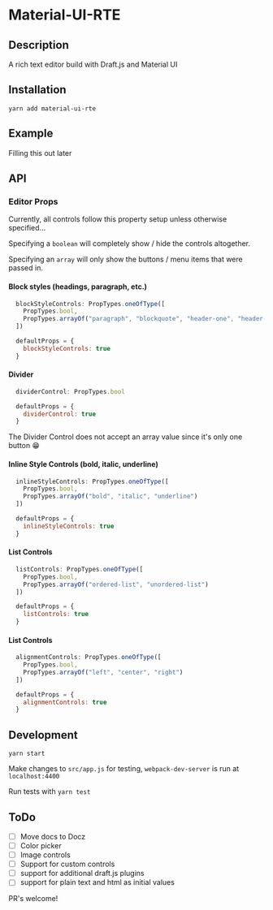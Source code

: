 # Material-UI-RTE

## Description

A rich text editor build with Draft.js and Material UI

## Installation

`yarn add material-ui-rte`

## Example

Filling this out later

## API

### Editor Props

Currently, all controls follow this property setup unless otherwise specified...

Specifying a `boolean` will completely show / hide the controls altogether.

Specifying an `array` will only show the buttons / menu items that were passed in.

#### Block styles (headings, paragraph, etc.)

```js
  blockStyleControls: PropTypes.oneOfType([
    PropTypes.bool,
    PropTypes.arrayOf("paragraph", "blockquote", "header-one", "header-two", "header-three", "header-four", "header-five", "header-six")
  ])

  defaultProps = {
    blockStyleControls: true
  }
```

#### Divider

```js
  dividerControl: PropTypes.bool

  defaultProps = {
    dividerControl: true
  }
```

The Divider Control does not accept an array value since it's only one button :grin:

#### Inline Style Controls (bold, italic, underline)

```js
  inlineStyleControls: PropTypes.oneOfType([
    PropTypes.bool,
    PropTypes.arrayOf("bold", "italic", "underline")
  ])

  defaultProps = {
    inlineStyleControls: true
  }
```

#### List Controls

```js
  listControls: PropTypes.oneOfType([
    PropTypes.bool,
    PropTypes.arrayOf("ordered-list", "unordered-list")
  ])

  defaultProps = {
    listControls: true
  }
```

#### List Controls

```js
  alignmentControls: PropTypes.oneOfType([
    PropTypes.bool,
    PropTypes.arrayOf("left", "center", "right")
  ])

  defaultProps = {
    alignmentControls: true
  }
```

## Development

`yarn start`

Make changes to `src/app.js` for testing, `webpack-dev-server` is run at `localhost:4400`

Run tests with `yarn test`

## ToDo

- [ ] Move docs to Docz
- [ ] Color picker
- [ ] Image controls
- [ ] Support for custom controls
- [ ] support for additional draft.js plugins
- [ ] support for plain text and html as initial values

PR's welcome!